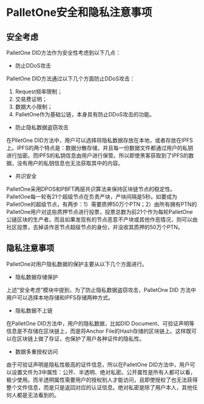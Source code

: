 # PalletOne安全和隐私注意事项

## 安全考虑

PalletOne DID方法作为安全性考虑到以下几点：

- 防止DDoS攻击


PalletOne DID方法通过以下几个方面防止DDoS攻击：

1. Request频率限制；
2. 交易费证明；
3. 数据大小限制；
4. PalletOne作为基础公链，本身具有防止DDoS攻击的功能。

- 防止隐私数据盗窃攻击


在PlletOne DID方法中，用户可以选择将隐私数据存放在本地，或者存放在IPFS上。IPFS的两个特点是：数据分散存储，并且每一份数据文件都通过用户的私钥进行加密。而IPFS的私钥信息由用户进行保管。所以即使黑客获取到了IPFS的数据，没有用户的私钥信息也无法获取其中的内容。

- 共识安全


PalletOne采用DPOS和PBFT两层共识算法来保持区块链节点的稳定性。PalletOne每一轮有21个超级节点在负责产块，产块间隔是5秒。如要成为PalletOne的超级节点，有两步：1）需要质押50万个PTN；2）由所有拥有PTN的PalletOne用户对这些质押节点进行投票，投票总数为前21个作为每轮PalletOne公链区块的生产者。而且如果发现有的节点恶意不产块或其他作恶情况，则可以由社区投票，去掉该作恶节点超级节点的身份，并没收其质押的50万个PTN。

## 隐私注意事项

PalletOne对用户隐私数据的保护主要从以下几个方面进行。

- 隐私数据存储保护

上述“安全考虑”模块中提到，为了防止隐私数据盗窃攻击，PalletOne DID 方法中用户可以选择本地存储和IPFS存储两种方式。

- 隐私数据不上链

在PalletOne DID方法中，用户的隐私数据，比如DID Document、可验证声明等信息是不存储在区块链上，而是将Anchor File的Hash存储的区块链上。这样既可以在区块链上做了存证，也保护了用户各种证件的隐私性。

- 数据多重授权访问

由于可验证声明是隐私性极高的证件信息，所以在PalletOne DID方法中，用户可以设置文件为3中属性：公开、半透明、绝对私密。公开属性是所有人都可以看，极少使用。而半透明属性需要用户的授权别人才能访问，且即使授权了也无法获得整个文件信息，而是只是返回对应的认证信息。绝对私密是除了用户本人，其他任何人都是无法看到的。